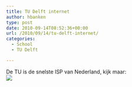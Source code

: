 ```yaml
---
title: TU Delft internet
author: hbanken
type: post
date: 2010-09-14T08:52:36+00:00
url: /2010/09/14/tu-delft-internet/
categories:
  - School
  - TU Delft

---
```

De TU is de snelste ISP van Nederland, kijk maar:  
[![][1]][2]

 [1]: http://www.speedtest.net/result/952588665.png
 [2]: http://www.speedtest.net